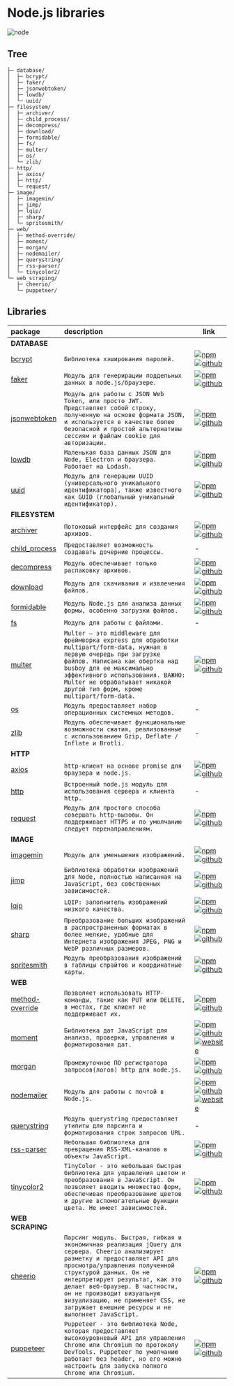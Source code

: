 Node.js libraries
===
![node](https://media.giphy.com/media/kdFc8fubgS31b8DsVu/giphy.gif)

Tree
---
    ├─ database/
    │  ├─ bcrypt/
    │  ├─ faker/
    │  ├─ jsonwebtoken/
    │  ├─ lowdb/
    │  └─ uuid/
    ├─ filesystem/
    │  ├─ archiver/
    │  ├─ child_process/
    │  ├─ decompress/
    │  ├─ download/
    │  ├─ formidable/
    │  ├─ fs/
    │  ├─ multer/
    │  ├─ os/
    │  └─ zlib/
    ├─ http/
    │  ├─ axios/
    │  ├─ http/
    │  └─ request/
    ├─ image/
    │  ├─ imagemin/
    │  ├─ jimp/
    │  ├─ lqip/
    │  ├─ sharp/
    │  └─ spritesmith/
    ├─ web/
    │  ├─ method-override/
    │  ├─ moment/
    │  ├─ morgan/
    │  ├─ nodemailer/
    │  ├─ querystring/
    │  ├─ rss-parser/
    │  └─ tinycolor2/
    └─ web_scraping/
       ├─ cheerio/
       └─ puppeteer/

Libraries
---
package                                   | description                                                                                                                                                                                                                                                                                                                                                                         | link
:-----------------------------------------|:------------------------------------------------------------------------------------------------------------------------------------------------------------------------------------------------------------------------------------------------------------------------------------------------------------------------------------------------------------------------------------|--------------------------------------------------------------------------------------------------------------------------------------------------------------------------------------------------------------------------------------------------------------------------------------------------------------------------------------------------------------------|
**DATABASE**                              |
[bcrypt](database/bcrypt)                 | `Библиотека хэширования паролей.`                                                                                                                                                                                                                                                                                                                                                   | [ ![npm](https://img.icons8.com/color/26/000000/npm.png "npm") ](https://www.npmjs.com/package/bcrypt)            [ ![github](https://img.icons8.com/ios-filled/18/000000/github.png "github") ](https://github.com/kelektiv/node.bcrypt.js)
[faker](database/faker)                   | `Модуль для генерирации поддельных данных в node.js/браузере.`                                                                                                                                                                                                                                                                                                                      | [ ![npm](https://img.icons8.com/color/26/000000/npm.png "npm") ](https://www.npmjs.com/package/faker)             [ ![github](https://img.icons8.com/ios-filled/18/000000/github.png "github") ](https://github.com/Marak/Faker.js)
[jsonwebtoken](database/jsonwebtoken)     | `Модуль для работы с JSON Web Token, или просто JWT. Представляет собой строку, полученную на основе формата JSON, и используется в качестве более безопасной и простой альтернативы сессиям и файлам cookie для авторизации.`                                                                                                                                                      | [ ![npm](https://img.icons8.com/color/26/000000/npm.png "npm") ](https://www.npmjs.com/package/jsonwebtoken)      [ ![github](https://img.icons8.com/ios-filled/18/000000/github.png "github") ](https://github.com/auth0/node-jsonwebtoken)
[lowdb](database/lowdb)                   | `Маленькая база данных JSON для Node, Electron и браузера. Работает на Lodash.`                                                                                                                                                                                                                                                                                                     | [ ![npm](https://img.icons8.com/color/26/000000/npm.png "npm") ](https://www.npmjs.com/package/lowdb)             [ ![github](https://img.icons8.com/ios-filled/18/000000/github.png "github") ](https://github.com/typicode/lowdb)
[uuid](database/uuid)                     | `Модуль для генерации UUID (универсального уникального идентификатора), также известного как GUID (глобальный уникальный идентификатор).`                                                                                                                                                                                                                                           | [ ![npm](https://img.icons8.com/color/26/000000/npm.png "npm") ](https://www.npmjs.com/package/uuid)              [ ![github](https://img.icons8.com/ios-filled/18/000000/github.png "github") ](https://github.com/uuidjs/uuid)
**FILESYSTEM**                            |
[archiver](filesystem/archiver)           | `Потоковый интерфейс для создания архивов.`                                                                                                                                                                                                                                                                                                                                         | [ ![npm](https://img.icons8.com/color/26/000000/npm.png "npm") ](https://www.npmjs.com/package/archiver)          [ ![github](https://img.icons8.com/ios-filled/18/000000/github.png "github") ](https://github.com/archiverjs/node-archiver)
[child_process](filesystem/child_process) | `Предоставляет возможность создавать дочерние процессы.`                                                                                                                                                                                                                                                                                                                            | -
[decompress](filesystem/decompress)       | `Модуль обеспечивает только распаковку архивов.`                                                                                                                                                                                                                                                                                                                                    | [ ![npm](https://img.icons8.com/color/26/000000/npm.png "npm") ](https://www.npmjs.com/package/decompress)        [ ![github](https://img.icons8.com/ios-filled/18/000000/github.png "github") ](https://github.com/kevva/decompress)
[download](filesystem/download)           | `Модуль для скачивания и извлечения файлов.`                                                                                                                                                                                                                                                                                                                                        | [ ![npm](https://img.icons8.com/color/26/000000/npm.png "npm") ](https://www.npmjs.com/package/download)          [ ![github](https://img.icons8.com/ios-filled/18/000000/github.png "github") ](https://github.com/kevva/download)
[formidable](filesystem/formidable)       | `Модуль Node.js для анализа данных формы, особенно загрузки файлов.`                                                                                                                                                                                                                                                                                                                | [ ![npm](https://img.icons8.com/color/26/000000/npm.png "npm") ](https://www.npmjs.com/package/formidable)        [ ![github](https://img.icons8.com/ios-filled/18/000000/github.png "github") ](https://github.com/node-formidable/formidable)
[fs](filesystem/fs)                       | `Модуль для работы с файлами.`                                                                                                                                                                                                                                                                                                                                                      | -
[multer](filesystem/multer)               | `Multer — это middleware для фреймворка express для обработки multipart/form-data, нужная в первую очередь при загрузке файлов. Написана как обертка над busboy для ее максимально эффективного использования. ВАЖНО: Multer не обрабатывает никакой другой тип форм, кроме multipart/form-data.`                                                                                   | [ ![npm](https://img.icons8.com/color/26/000000/npm.png "npm") ](https://www.npmjs.com/package/multer)            [ ![github](https://img.icons8.com/ios-filled/18/000000/github.png "github") ](https://github.com/expressjs/multer)
[os](filesystem/os)                       | `Модуль предоставляет набор операционных системных методов.`                                                                                                                                                                                                                                                                                                                        | -
[zlib](filesystem/zlib)                   | `Модуль обеспечивает функциональные возможности сжатия, реализованные с использованием Gzip, Deflate / Inflate и Brotli.`                                                                                                                                                                                                                                                           | -
**HTTP**                                  | 
[axios](http/axios)                       | `http-клиент на основе promise для браузера и node.js.`                                                                                                                                                                                                                                                                                                                             | [ ![npm](https://img.icons8.com/color/26/000000/npm.png "npm") ](https://www.npmjs.com/package/axios)             [ ![github](https://img.icons8.com/ios-filled/18/000000/github.png "github") ](https://github.com/axios/axios)
[http](http/http)                         | `Встроенный node.js модуль для использования сервера и клиента http.`                                                                                                                                                                                                                                                                                                               | -
[request](http/request)                   | `Модуль для простого способа совершать http-вызовы. Он поддерживает HTTPS и по умолчанию следует перенаправлениям.`                                                                                                                                                                                                                                                                 | [ ![npm](https://img.icons8.com/color/26/000000/npm.png "npm") ](https://www.npmjs.com/package/request)           [ ![github](https://img.icons8.com/ios-filled/18/000000/github.png "github") ](https://github.com/request/request)
**IMAGE**                                 |
[imagemin](image/imagemin)                | `Модуль для уменьшения изображений.`                                                                                                                                                                                                                                                                                                                                                | [ ![npm](https://img.icons8.com/color/26/000000/npm.png "npm") ](https://www.npmjs.com/package/imagemin)          [ ![github](https://img.icons8.com/ios-filled/18/000000/github.png "github") ](https://github.com/imagemin/imagemin)
[jimp](image/jimp)                        | `Библиотека обработки изображений для Node, полностью написанная на JavaScript, без собственных зависимостей.`                                                                                                                                                                                                                                                                      | [ ![npm](https://img.icons8.com/color/26/000000/npm.png "npm") ](https://www.npmjs.com/package/jimp)              [ ![github](https://img.icons8.com/ios-filled/18/000000/github.png "github") ](https://github.com/oliver-moran/jimp)
[lqip](image/lqip)                        | `LQIP: заполнитель изображений низкого качества.`                                                                                                                                                                                                                                                                                                                                   | [ ![npm](https://img.icons8.com/color/26/000000/npm.png "npm") ](https://www.npmjs.com/package/lqip)              [ ![github](https://img.icons8.com/ios-filled/18/000000/github.png "github") ](https://github.com/zouhir/lqip)
[sharp](image/sharp)                      | `Преобразование больших изображений в распространенных форматах в более мелкие, удобные для Интернета изображения JPEG, PNG и WebP различных размеров.`                                                                                                                                                                                                                             | [ ![npm](https://img.icons8.com/color/26/000000/npm.png "npm") ](https://www.npmjs.com/package/sharp)             [ ![github](https://img.icons8.com/ios-filled/18/000000/github.png "github") ](https://github.com/lovell/sharp)
[spritesmith](image/spritesmith)          | `Модуль преобразования изображений в таблицы спрайтов и координатные карты.`                                                                                                                                                                                                                                                                                                        | [ ![npm](https://img.icons8.com/color/26/000000/npm.png "npm") ](https://www.npmjs.com/package/spritesmith)       [ ![github](https://img.icons8.com/ios-filled/18/000000/github.png "github") ](https://github.com/twolfson/spritesmith)
**WEB**                                   |
[method-override](web/method-override)    | `Позволяет использовать HTTP-команды, такие как PUT или DELETE, в местах, где клиент не поддерживает их.`                                                                                                                                                                                                                                                                           | [ ![npm](https://img.icons8.com/color/26/000000/npm.png "npm") ](https://www.npmjs.com/package/method-override)   [ ![github](https://img.icons8.com/ios-filled/18/000000/github.png "github") ](https://github.com/expressjs/method-override)
[moment](web/moment)                      | `Библиотека дат JavaScript для анализа, проверки, управления и форматирования дат.`                                                                                                                                                                                                                                                                                                 | [ ![npm](https://img.icons8.com/color/26/000000/npm.png "npm") ](https://www.npmjs.com/package/moment)            [ ![github](https://img.icons8.com/ios-filled/18/000000/github.png "github") ](https://github.com/moment/moment)                    [ ![website](https://img.icons8.com/windows/18/000000/home-page.png "website") ](https://momentjs.com/)
[morgan](web/morgan)                      | `Промежуточное ПО регистратора запросов(логов) http для node.js.`                                                                                                                                                                                                                                                                                                                   | [ ![npm](https://img.icons8.com/color/26/000000/npm.png "npm") ](https://www.npmjs.com/package/morgan)            [ ![github](https://img.icons8.com/ios-filled/18/000000/github.png "github") ](https://github.com/expressjs/morgan)
[nodemailer](web/nodemailer)              | `Модуль для работы с почтой в Node.js.`                                                                                                                                                                                                                                                                                                                                             | [ ![npm](https://img.icons8.com/color/26/000000/npm.png "npm") ](https://www.npmjs.com/package/nodemailer)        [ ![github](https://img.icons8.com/ios-filled/18/000000/github.png "github") ](https://github.com/nodemailer/nodemailer)            [ ![website](https://img.icons8.com/windows/18/000000/home-page.png "website") ](https://nodemailer.com/)
[querystring](web/querystring)            | `Модуль querystring предоставляет утилиты для парсинга и форматирования строк запросов URL. `                                                                                                                                                                                                                                                                                       | -
[rss-parser](web/rss-parser)              | `Небольшая библиотека для превращения RSS-XML-каналов в объекты JavaScript.`                                                                                                                                                                                                                                                                                                        | [ ![npm](https://img.icons8.com/color/26/000000/npm.png "npm") ](https://www.npmjs.com/package/rss-parser)        [ ![github](https://img.icons8.com/ios-filled/18/000000/github.png "github") ](https://github.com/rbren/rss-parser)
[tinycolor2](web/tinycolor2)              | `TinyColor - это небольшая быстрая библиотека для управления цветом и преобразования в JavaScript. Он позволяет вводить множество форм, обеспечивая преобразование цветов и другие вспомогательные функции цвета. Не имеет зависимостей.`                                                                                                                                           | [ ![npm](https://img.icons8.com/color/26/000000/npm.png "npm") ](https://www.npmjs.com/package/tinycolor2)        [ ![github](https://img.icons8.com/ios-filled/18/000000/github.png "github") ](https://github.com/bgrins/TinyColor)
**WEB SCRAPING**                          |
[cheerio](web_scraping/cheerio)           | `Парсинг модуль. Быстрая, гибкая и экономичная реализация jQuery для сервера. Cheerio анализирует разметку и предоставляет API для просмотра/управления полученной структурой данных. Он не интерпретирует результат, как это делает веб-браузер. В частности, он не производит визуальную визуализацию, не применяет CSS, не загружает внешние ресурсы и не выполняет JavaScript.` | [ ![npm](https://img.icons8.com/color/26/000000/npm.png "npm") ](https://www.npmjs.com/package/cheerio)           [ ![github](https://img.icons8.com/ios-filled/18/000000/github.png "github") ](https://github.com/cheeriojs/cheerio)
[puppeteer](web_scraping/puppeteer)       | `Puppeteer - это библиотека Node, которая предоставляет высокоуровневый API для управления Chrome или Chromium по протоколу DevTools. Puppeteer по умолчанию работает без header, но его можно настроить для запуска полного Chrome или Chromium.`                                                                                                                                  | [ ![npm](https://img.icons8.com/color/26/000000/npm.png "npm") ](https://www.npmjs.com/package/puppeteer)         [ ![github](https://img.icons8.com/ios-filled/18/000000/github.png "github") ](https://github.com/puppeteer/puppeteer)
